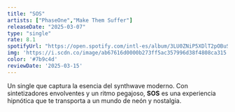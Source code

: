 ```yaml
---
title: "SOS"
artists: ["PhaseOne","Make Them Suffer"]
releaseDate: "2025-03-07"
type: "single"
rate: 8.1
spotifyUrl: "https://open.spotify.com/intl-es/album/3LU0ZNiP5XDlT2pOBuSgUb?si=FSvz5R0hQ82wna3mb5pnfA"
img: 'https://i.scdn.co/image/ab67616d0000b273ff5ac357996d38f4808ca315'
color: '#7b9c4d'
reviewDate: '2025-03-15'
---
```


Un single que captura la esencia del synthwave moderno. Con sintetizadores envolventes y un ritmo pegajoso, **SOS** es una experiencia hipnótica que te transporta a un mundo de neón y nostalgia.
